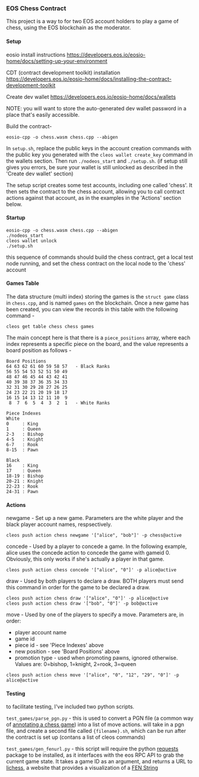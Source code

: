 ### EOS Chess Contract

This project is a way to for two EOS account holders to play a game of chess, using the EOS blockchain as the moderator.

#### Setup

eosio install instructions
https://developers.eos.io/eosio-home/docs/setting-up-your-environment

CDT (contract development toolkit) installation
https://developers.eos.io/eosio-home/docs/installing-the-contract-development-toolkit

Create dev wallet
https://developers.eos.io/eosio-home/docs/wallets

NOTE: you will want to store the auto-generated dev wallet password in a place that's easily accessible.  

Build the contract-
```
eosio-cpp -o chess.wasm chess.cpp --abigen
```

In `setup.sh`, replace the public keys in the account creation commands with the public key you generated with the `cleos wallet create_key` command in the wallets section.
Then run `./nodeos_start` and `./setup.sh`.  (if setup still gives you errors, be sure your wallet is still unlocked as described in the 'Create dev wallet' section)

The setup script creates some test accounts, including one called 'chess'.  It then sets the contract to the chess account, allowing you to call contract actions against that account, as in the examples in the 'Actions' section below.


#### Startup
```
eosio-cpp -o chess.wasm chess.cpp --abigen
./nodeos_start
cleos wallet unlock
./setup.sh
```

this sequence of commands should build the chess contract, get a local test node running, and set the chess contract on the local node to the 'chess' account

#### Games Table
The data structure (multi index) storing the games is the `struct game` class in `chess.cpp`, and is named `games` on the blockchain.  Once a new game has been created, you can view the records in this table with the following command -
```
cleos get table chess chess games
```

The main concept here is that there is a `piece_positions` array, where each index represents a specific piece on the board, and the value represents a board position as follows -

```
Board Positions
64 63 62 61 60 59 58 57   - Black Ranks
56 55 54 53 52 51 50 49
48 47 46 45 44 43 42 41
40 39 38 37 36 35 34 33
32 31 30 29 28 27 26 25
24 23 22 21 20 19 18 17
16 15 14 13 12 11 10  9
 8  7  6  5  4  3  2  1   - White Ranks
```

```
Piece Indexes
White
0     : King
1     : Queen
2-3   : Bishop
4-5   : Knight
6-7   : Rook
8-15  : Pawn

Black
16    : King
17    : Queen
18-19 : Bishop
20-21 : Knight
22-23 : Rook
24-31 : Pawn
```

#### Actions
newgame - Set up a new game.  Parameters are the white player and the black player account names, respsectively.
```
cleos push action chess newgame '["alice", "bob"]' -p chess@active
```

concede - Used by a player to concede a game.  In the following example, alice uses the concede action to concede the game with gameid 0.  Obviously, this only works if she's actually a player in that game.
```
cleos push action chess concede '["alice", "0"]' -p alice@active
```

draw - Used by both players to declare a draw.  BOTH players must send this command in order for the game to be declared a draw.
```
cleos push action chess draw '["alice", "0"]' -p alice@active
cleos push action chess draw '["bob", "0"]' -p bob@active
```

move - Used by one of the players to specify a move.  Parameters are, in order:
- player account name
- game id
- piece id - see 'Piece Indexes' above
- new position - see 'Board Positions' above
- promotion type - used when promoting pawns, ignored otherwise.  Values are: 0=bishop, 1=knight, 2=rook, 3=queen
```
cleos push action chess move '["alice", "0", "12", "29", "0"]' -p alice@active
```

#### Testing
to facilitate testing, I've included two python scripts.

`test_games/parse_pgn.py` - this is used to convert a PGN file (a common way of [annotating a chess game](https://en.wikipedia.org/wiki/Portable_Game_Notation)) into a list of move actions.  will take in a pgn file, and create a second file called `{filename}.sh`, which can be run after the contract is set up (contans a list of cleos commands)

`test_games/gen_fenurl.py` - this script will require the python [requests](http://docs.python-requests.org/en/master/) package to be installed, as it interfaces with the eos RPC API to grab the current game state.  It takes a game ID as an argument, and returns a URL to [lichess](https://lichess.org/editor), a website that provides a visualization of a [FEN String](https://en.wikipedia.org/wiki/Forsyth%E2%80%93Edwards_Notation)




